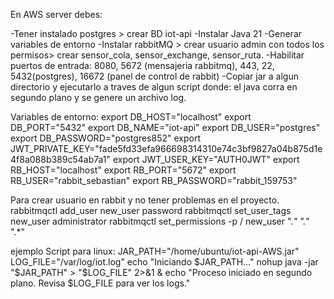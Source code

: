 
En AWS server debes:

-Tener instalado postgres > crear BD iot-api
-Instalar Java 21
-Generar variables de entorno
-Instalar rabbitMQ > crear usuario admin con todos los permisos> crear sensor_cola, sensor_exchange, sensor_ruta.
-Habilitar puertos de entrada: 8080, 5672 (mensajeria rabbitmq), 443, 22, 5432(postgres), 16672 (panel de control de rabbit)
-Copiar jar a algun directorio y ejecutarlo a traves de algun script donde: el java corra en segundo plano y se genere un archivo log.



Variables de entorno:
export DB_HOST="localhost"
export DB_PORT="5432"
export DB_NAME="iot-api"
export DB_USER="postgres"
export DB_PASSWORD="postgres852"
export JWT_PRIVATE_KEY="fade5fd33efa966698314310e74c3bf9827a04b875d1e4f8a088b389c54ab7a1"
export JWT_USER_KEY="AUTH0JWT"
export RB_HOST="localhost"
export RB_PORT="5672"
export RB_USER="rabbit_sebastian"
export RB_PASSWORD="rabbit_159753"


Para crear usuario en rabbit y no tener problemas en el proyecto.
rabbitmqctl add_user new_user password
rabbitmqctl set_user_tags new_user administrator
rabbitmqctl set_permissions -p / new_user ".*" ".*" ".*"


ejemplo Script para linux:
JAR_PATH="/home/ubuntu/iot-api-AWS.jar"
LOG_FILE="/var/log/iot.log"
echo "Iniciando $JAR_PATH..."
nohup java -jar "$JAR_PATH" > "$LOG_FILE" 2>&1 &
echo "Proceso iniciado en segundo plano. Revisa $LOG_FILE para ver los logs."


